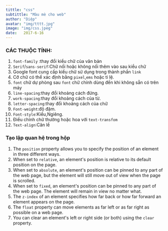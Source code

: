 ```yaml
---
tittle: "css"
subtittle: "Màu mè cho web"
author: "Diệp"
avatar: "img/tttt.jpg"
image: "img/css.jpeg"
date:   2017-6-16
---
```


### CÁC THUỘC TÍNH:
<ol>
<li><code>font-family</code> :thay đổi kiểu chữ của văn bản</li>
<li><code>Serif</code>/<code>sans-serif</code>:Chữ nối hoặc không nối thêm vào sau kiểu chữ</li>
<li>Google font cung cấp kiểu chữ sử dụng trong thành phần <code>link</code></li>
<li>Cỡ chữ có thể xác định bằng <code>pixel</code>,<code>ems</code> hoặc ti lệ.</li>
<li><code>font</code> chữ dự phòng sau <code>font</code> chữ chính dùng đến khi không sẵn có trên máy</li>
<li><code>line-spacing</code>:thay đổi khoảng cách đứng.</li>
<li><code>work-spacing</code>:thay đổi khoảng cách của từ.</li>
<li><code>letter-spacing</code>:thay đổi khoảng cách của chữ</li>
<li><code>Font-weight</code>:độ đậm.</li>
<li><code>Font-style</code>:Kiểu,Ngiêng.</li>
<li>Điều chỉnh chữ thường hoặc hoa với <code>text-transfom</code></li>
<li><code>Text-align</code>:Căn lề</li>
</ol>


### Tạo lập quan hệ trong hộp
<ol>
<li>The <code>position</code> property allows you to specify the position of an element in three different ways.</li>
<li>When set to <code>relative</code>, an element's position is relative to its default position on the page.</li>
<li>When set to <code>absolute</code>, an element's position can be pinned to any part of the web page, but the element will still move out of view when the page is scrolled.</li>
<li>When set to <code>fixed</code>, an element's position can be pinned to any part of the web page. The element will remain in view no matter what.</li>
<li>The <code>z-index</code> of an element specifies how far back or how far forward an element appears on the page.</li>
<li>The <code>float</code> property can move elements as far left or as far right as possible on a web page.</li>
<li>You can clear an element's left or right side (or both) using the <code>clear</code> property.</li>
</ol>
